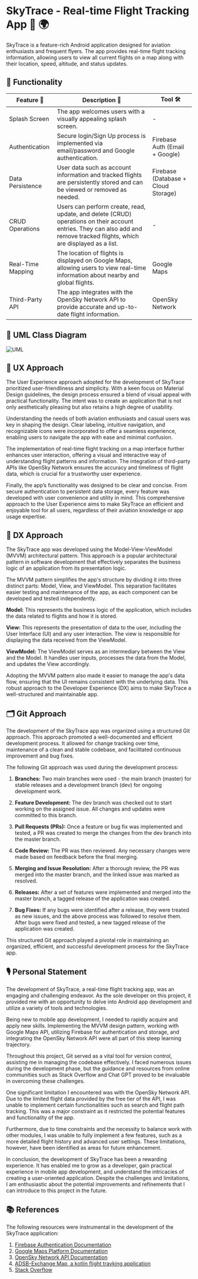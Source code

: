 # SkyTrace - Real-time Flight Tracking App 🛫 🌍

SkyTrace is a feature-rich Android application designed for aviation enthusiasts and frequent flyers. The app provides real-time flight tracking information, allowing users to view all current flights on a map along with their location, speed, altitude, and status updates. 

## 🎯 Functionality

| Feature 🎁 | Description 📝 | Tool 🛠️ |
| --- | --- | --- |
| Splash Screen | The app welcomes users with a visually appealing splash screen. | - |
| Authentication | Secure login/Sign Up process is implemented via email/password and Google authentication. | Firebase Auth (Email + Google) |
| Data Persistence | User data such as account information and tracked flights are persistently stored and can be viewed or removed as needed. | Firebase (Database + Cloud Storage) |
| CRUD Operations | Users can perform create, read, update, and delete (CRUD) operations on their account entries. They can also add and remove tracked flights, which are displayed as a list. | - |
| Real-Time Mapping | The location of flights is displayed on Google Maps, allowing users to view real-time information about nearby and global flights. | Google Maps |
| Third-Party API | The app integrates with the OpenSky Network API to provide accurate and up-to-date flight information. | OpenSky Network |

## 📐 UML Class Diagram

![UML](https://github.com/Aaronh3k/SkyTrace/assets/24919671/dd842a66-399a-4869-adea-ece5ef4dc89e)

## 🚁 UX Approach

The User Experience approach adopted for the development of SkyTrace prioritized user-friendliness and simplicity. With a keen focus on Material Design guidelines, the design process ensured a blend of visual appeal with practical functionality. The intent was to create an application that is not only aesthetically pleasing but also retains a high degree of usability.

Understanding the needs of both aviation enthusiasts and casual users was key in shaping the design. Clear labeling, intuitive navigation, and recognizable icons were incorporated to offer a seamless experience, enabling users to navigate the app with ease and minimal confusion.

The implementation of real-time flight tracking on a map interface further enhances user interaction, offering a visual and interactive way of understanding flight patterns and information. The integration of third-party APIs like OpenSky Network ensures the accuracy and timeliness of flight data, which is crucial for a trustworthy user experience.

Finally, the app’s functionality was designed to be clear and concise. From secure authentication to persistent data storage, every feature was developed with user convenience and utility in mind. This comprehensive approach to the User Experience aims to make SkyTrace an efficient and enjoyable tool for all users, regardless of their aviation knowledge or app usage expertise.

## 🧰 DX Approach

The SkyTrace app was developed using the Model-View-ViewModel (MVVM) architectural pattern. This approach is a popular architectural pattern in software development that effectively separates the business logic of an application from its presentation logic.

The MVVM pattern simplifies the app's structure by dividing it into three distinct parts: Model, View, and ViewModel. This separation facilitates easier testing and maintenance of the app, as each component can be developed and tested independently.

**Model:** This represents the business logic of the application, which includes the data related to flights and how it is stored.

**View:** This represents the presentation of data to the user, including the User Interface (UI) and any user interaction. The view is responsible for displaying the data received from the ViewModel.

**ViewModel:** The ViewModel serves as an intermediary between the View and the Model. It handles user inputs, processes the data from the Model, and updates the View accordingly.

Adopting the MVVM pattern also made it easier to manage the app's data flow, ensuring that the UI remains consistent with the underlying data. This robust approach to the Developer Experience (DX) aims to make SkyTrace a well-structured and maintainable app.

## 🗂️ Git Approach

The development of the SkyTrace app was organized using a structured Git approach. This approach promoted a well-documented and efficient development process. It allowed for change tracking over time, maintenance of a clean and stable codebase, and facilitated continuous improvement and bug fixes.

The following Git approach was used during the development process:

1. **Branches:** Two main branches were used - the main branch (master) for stable releases and a development branch (dev) for ongoing development work.

2. **Feature Development:** The dev branch was checked out to start working on the assigned issue. All changes and updates were committed to this branch.

3. **Pull Requests (PRs):** Once a feature or bug fix was implemented and tested, a PR was created to merge the changes from the dev branch into the master branch.

4. **Code Review:** The PR was then reviewed. Any necessary changes were made based on feedback before the final merging.

5. **Merging and Issue Resolution:** After a thorough review, the PR was merged into the master branch, and the linked issue was marked as resolved.

6. **Releases:** After a set of features were implemented and merged into the master branch, a tagged release of the application was created.

7. **Bug Fixes:** If any bugs were identified after a release, they were treated as new issues, and the above process was followed to resolve them. After bugs were fixed and tested, a new tagged release of the application was created.

This structured Git approach played a pivotal role in maintaining an organized, efficient, and successful development process for the SkyTrace app.

## 🎙️ Personal Statement

The development of SkyTrace, a real-time flight tracking app, was an engaging and challenging endeavor. As the sole developer on this project, it provided me with an opportunity to delve into Android app development and utilize a variety of tools and technologies.

Being new to mobile app development, I needed to rapidly acquire and apply new skills. Implementing the MVVM design pattern, working with Google Maps API, utilizing Firebase for authentication and storage, and integrating the OpenSky Network API were all part of this steep learning trajectory.

Throughout this project, Git served as a vital tool for version control, assisting me in managing the codebase effectively. I faced numerous issues during the development phase, but the guidance and resources from online communities such as Stack Overflow and Chat GPT proved to be invaluable in overcoming these challenges.

One significant limitation I encountered was with the OpenSky Network API. Due to the limited flight data provided by the free tier of the API, I was unable to implement certain functionalities such as search and flight path tracking. This was a major constraint as it restricted the potential features and functionality of the app.

Furthermore, due to time constraints and the necessity to balance work with other modules, I was unable to fully implement a few features, such as a more detailed flight history and advanced user settings. These limitations, however, have been identified as areas for future enhancement.

In conclusion, the development of SkyTrace has been a rewarding experience. It has enabled me to grow as a developer, gain practical experience in mobile app development, and understand the intricacies of creating a user-oriented application. Despite the challenges and limitations, I am enthusiastic about the potential improvements and refinements that I can introduce to this project in the future.

## 📚 References

The following resources were instrumental in the development of the SkyTrace application:

1. [Firebase Authentication Documentation](https://firebase.google.com/docs/auth)
2. [Google Maps Platform Documentation](https://developers.google.com/maps/documentation)
4. [OpenSky Network API Documentation]([https://openskynetwork.org/apidoc/index.html](https://openskynetwork.github.io/opensky-api/))
5. [ADSB-Exchange Map, a kotlin flight travking application](https://github.com/amnesica/ADSB-Exchange-Map)
6. [Stack Overflow](https://stackoverflow.com/)

